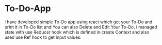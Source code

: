 # To-Do-App
I have developed simple To-Do app using react which get your To-Do and print it in To-Do list and You can also Delete and Edit Your To-Do, i managed state with use Reducer hook which is defined in create Context and also used use Ref hook to get input values.  
